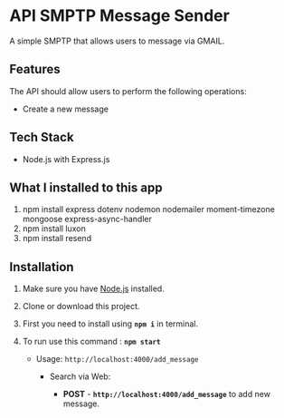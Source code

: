 # API SMPTP Message Sender

A simple SMPTP that allows users to message via GMAIL. 


## Features
 The API should allow users to perform the following operations:
  - Create a new message

## Tech Stack
  - Node.js with Express.js

## What I installed to this app

1. npm install express dotenv nodemon nodemailer moment-timezone mongoose express-async-handler
2. npm install luxon
3. npm install resend



## Installation

1. Make sure you have [Node.js](https://nodejs.org) installed.

2. Clone or download this project.

3. First you need to install using **`npm i`** in terminal.

4. To run use this command : **`npm start`**
    - Usage:  `http://localhost:4000/add_message`
      - Search via Web: 

          - **POST** - **`http://localhost:4000/add_message`** to add new message.


